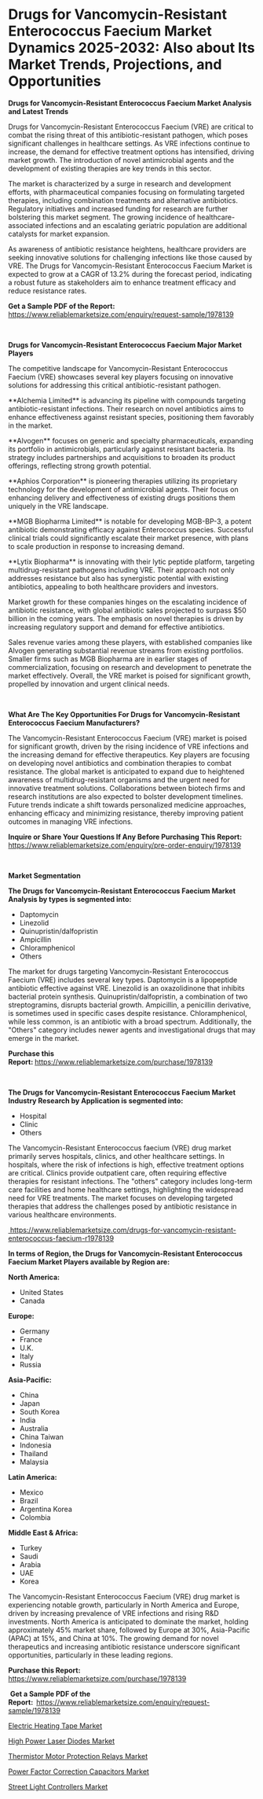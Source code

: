 <p><h1>Drugs for Vancomycin-Resistant Enterococcus Faecium Market Dynamics 2025-2032: Also about Its Market Trends, Projections, and Opportunities</h1></p><p><strong>Drugs for Vancomycin-Resistant Enterococcus Faecium Market Analysis and Latest Trends</strong></p>
<p><p>Drugs for Vancomycin-Resistant Enterococcus Faecium (VRE) are critical to combat the rising threat of this antibiotic-resistant pathogen, which poses significant challenges in healthcare settings. As VRE infections continue to increase, the demand for effective treatment options has intensified, driving market growth. The introduction of novel antimicrobial agents and the development of existing therapies are key trends in this sector.</p><p>The market is characterized by a surge in research and development efforts, with pharmaceutical companies focusing on formulating targeted therapies, including combination treatments and alternative antibiotics. Regulatory initiatives and increased funding for research are further bolstering this market segment. The growing incidence of healthcare-associated infections and an escalating geriatric population are additional catalysts for market expansion.</p><p>As awareness of antibiotic resistance heightens, healthcare providers are seeking innovative solutions for challenging infections like those caused by VRE. The Drugs for Vancomycin-Resistant Enterococcus Faecium Market is expected to grow at a CAGR of 13.2% during the forecast period, indicating a robust future as stakeholders aim to enhance treatment efficacy and reduce resistance rates.</p></p>
<p><strong>Get a Sample PDF of the Report:&nbsp;</strong> <a href="https://www.reliablemarketsize.com/enquiry/request-sample/1978139?utm_campaign=3072&utm_medium=2&utm_source=Github&utm_content=ia&utm_term=09032025&utm_id=drugs-for-vancomycin-resistant-enterococcus-faecium">https://www.reliablemarketsize.com/enquiry/request-sample/1978139</a></p>
<p>&nbsp;</p>
<p><strong>Drugs for Vancomycin-Resistant Enterococcus Faecium Major Market Players</strong></p>
<p><p>The competitive landscape for Vancomycin-Resistant Enterococcus Faecium (VRE) showcases several key players focusing on innovative solutions for addressing this critical antibiotic-resistant pathogen.</p><p>**Alchemia Limited** is advancing its pipeline with compounds targeting antibiotic-resistant infections. Their research on novel antibiotics aims to enhance effectiveness against resistant species, positioning them favorably in the market.</p><p>**Alvogen** focuses on generic and specialty pharmaceuticals, expanding its portfolio in antimicrobials, particularly against resistant bacteria. Its strategy includes partnerships and acquisitions to broaden its product offerings, reflecting strong growth potential.</p><p>**Aphios Corporation** is pioneering therapies utilizing its proprietary technology for the development of antimicrobial agents. Their focus on enhancing delivery and effectiveness of existing drugs positions them uniquely in the VRE landscape.</p><p>**MGB Biopharma Limited** is notable for developing MGB-BP-3, a potent antibiotic demonstrating efficacy against Enterococcus species. Successful clinical trials could significantly escalate their market presence, with plans to scale production in response to increasing demand.</p><p>**Lytix Biopharma** is innovating with their lytic peptide platform, targeting multidrug-resistant pathogens including VRE. Their approach not only addresses resistance but also has synergistic potential with existing antibiotics, appealing to both healthcare providers and investors.</p><p>Market growth for these companies hinges on the escalating incidence of antibiotic resistance, with global antibiotic sales projected to surpass $50 billion in the coming years. The emphasis on novel therapies is driven by increasing regulatory support and demand for effective antibiotics.</p><p>Sales revenue varies among these players, with established companies like Alvogen generating substantial revenue streams from existing portfolios. Smaller firms such as MGB Biopharma are in earlier stages of commercialization, focusing on research and development to penetrate the market effectively. Overall, the VRE market is poised for significant growth, propelled by innovation and urgent clinical needs.</p></p>
<p>&nbsp;</p>
<p><strong>What Are The Key Opportunities For Drugs for Vancomycin-Resistant Enterococcus Faecium Manufacturers?</strong></p>
<p><p>The Vancomycin-Resistant Enterococcus Faecium (VRE) market is poised for significant growth, driven by the rising incidence of VRE infections and the increasing demand for effective therapeutics. Key players are focusing on developing novel antibiotics and combination therapies to combat resistance. The global market is anticipated to expand due to heightened awareness of multidrug-resistant organisms and the urgent need for innovative treatment solutions. Collaborations between biotech firms and research institutions are also expected to bolster development timelines. Future trends indicate a shift towards personalized medicine approaches, enhancing efficacy and minimizing resistance, thereby improving patient outcomes in managing VRE infections.</p></p>
<p><strong>Inquire or Share Your Questions If Any Before Purchasing This Report:</strong> <a href="https://www.reliablemarketsize.com/enquiry/pre-order-enquiry/1978139?utm_campaign=3072&utm_medium=2&utm_source=Github&utm_content=ia&utm_term=09032025&utm_id=drugs-for-vancomycin-resistant-enterococcus-faecium">https://www.reliablemarketsize.com/enquiry/pre-order-enquiry/1978139</a></p>
<p>&nbsp;</p>
<p><strong>Market Segmentation</strong></p>
<p><strong>The Drugs for Vancomycin-Resistant Enterococcus Faecium Market Analysis by types is segmented into:</strong></p>
<p><ul><li>Daptomycin</li><li>Linezolid</li><li>Quinupristin/dalfopristin</li><li>Ampicillin</li><li>Chloramphenicol</li><li>Others</li></ul></p>
<p><p>The market for drugs targeting Vancomycin-Resistant Enterococcus Faecium (VRE) includes several key types. Daptomycin is a lipopeptide antibiotic effective against VRE. Linezolid is an oxazolidinone that inhibits bacterial protein synthesis. Quinupristin/dalfopristin, a combination of two streptogramins, disrupts bacterial growth. Ampicillin, a penicillin derivative, is sometimes used in specific cases despite resistance. Chloramphenicol, while less common, is an antibiotic with a broad spectrum. Additionally, the "Others" category includes newer agents and investigational drugs that may emerge in the market.</p></p>
<p><strong>Purchase this Report:&nbsp;</strong><a href="https://www.reliablemarketsize.com/purchase/1978139?utm_campaign=3072&utm_medium=2&utm_source=Github&utm_content=ia&utm_term=09032025&utm_id=drugs-for-vancomycin-resistant-enterococcus-faecium">https://www.reliablemarketsize.com/purchase/1978139</a></p>
<p>&nbsp;</p>
<p><strong>The Drugs for Vancomycin-Resistant Enterococcus Faecium Market Industry Research by Application is segmented into:</strong></p>
<p><ul><li>Hospital</li><li>Clinic</li><li>Others</li></ul></p>
<p><p>The Vancomycin-Resistant Enterococcus faecium (VRE) drug market primarily serves hospitals, clinics, and other healthcare settings. In hospitals, where the risk of infections is high, effective treatment options are critical. Clinics provide outpatient care, often requiring effective therapies for resistant infections. The "others" category includes long-term care facilities and home healthcare settings, highlighting the widespread need for VRE treatments. The market focuses on developing targeted therapies that address the challenges posed by antibiotic resistance in various healthcare environments.</p></p>
<p><a href="https://www.reliablemarketsize.com/drugs-for-vancomycin-resistant-enterococcus-faecium-r1978139?utm_campaign=3072&utm_medium=2&utm_source=Github&utm_content=ia&utm_term=09032025&utm_id=drugs-for-vancomycin-resistant-enterococcus-faecium">&nbsp;https://www.reliablemarketsize.com/drugs-for-vancomycin-resistant-enterococcus-faecium-r1978139</a></p>
<p><strong>In terms of Region, the Drugs for Vancomycin-Resistant Enterococcus Faecium Market Players available by Region are:</strong></p>
<p>
    <p> <strong> North America: </strong>
        <ul>
            <li>United States</li>
            <li>Canada</li>
        </ul>
        </p> 
    <p> <strong> Europe: </strong>
        <ul>
            <li>Germany</li>
            <li>France</li>
            <li>U.K.</li>
            <li>Italy</li>
            <li>Russia</li>
        </ul>
        </p> 
    <p> <strong> Asia-Pacific: </strong>
        <ul>
            <li>China</li>
            <li>Japan</li>
            <li>South Korea</li>
            <li>India</li>
            <li>Australia</li>
            <li>China Taiwan</li>
            <li>Indonesia</li>
            <li>Thailand</li>
            <li>Malaysia</li>
        </ul>
        </p> 
    <p> <strong> Latin America: </strong>
        <ul>
            <li>Mexico</li>
            <li>Brazil</li>
            <li>Argentina Korea</li>
            <li>Colombia</li>
        </ul>
        </p> 
    <p> <strong> Middle East & Africa: </strong>
        <ul>
            <li>Turkey</li>
            <li>Saudi</li>
            <li>Arabia</li>
            <li>UAE</li>
            <li>Korea</li>
        </ul>
    </p>
    </p>
<p><p>The Vancomycin-Resistant Enterococcus Faecium (VRE) drug market is experiencing notable growth, particularly in North America and Europe, driven by increasing prevalence of VRE infections and rising R&D investments. North America is anticipated to dominate the market, holding approximately 45% market share, followed by Europe at 30%, Asia-Pacific (APAC) at 15%, and China at 10%. The growing demand for novel therapeutics and increasing antibiotic resistance underscore significant opportunities, particularly in these leading regions.</p></p>
<p><strong>Purchase this Report: </strong><a href="https://www.reliablemarketsize.com/purchase/1978139?utm_campaign=3072&utm_medium=2&utm_source=Github&utm_content=ia&utm_term=09032025&utm_id=drugs-for-vancomycin-resistant-enterococcus-faecium">https://www.reliablemarketsize.com/purchase/1978139</a></p>
<p>&nbsp;<strong>Get a Sample PDF of the Report:&nbsp;&nbsp;</strong><a href="https://www.reliablemarketsize.com/enquiry/request-sample/1978139?utm_campaign=3072&utm_medium=2&utm_source=Github&utm_content=ia&utm_term=09032025&utm_id=drugs-for-vancomycin-resistant-enterococcus-faecium">https://www.reliablemarketsize.com/enquiry/request-sample/1978139</a></p>
<p><strong></strong></p>
<p><p><a href="https://www.linkedin.com/pulse/key-trends-opportunities-electric-heating-tape-market-o231c?utm_campaign=3072&utm_medium=2&utm_source=Github&utm_content=ia&utm_term=09032025&utm_id=drugs-for-vancomycin-resistant-enterococcus-faecium">Electric Heating Tape Market</a></p><p><a href="https://www.linkedin.com/pulse/recent-analysis-high-power-laser-diodes-market-highlights-4wt1f?utm_campaign=3072&utm_medium=2&utm_source=Github&utm_content=ia&utm_term=09032025&utm_id=drugs-for-vancomycin-resistant-enterococcus-faecium">High Power Laser Diodes Market</a></p><p><a href="https://www.linkedin.com/pulse/in-depth-thermistor-motor-protection-relays-market-study-btjjf?utm_campaign=3072&utm_medium=2&utm_source=Github&utm_content=ia&utm_term=09032025&utm_id=drugs-for-vancomycin-resistant-enterococcus-faecium">Thermistor Motor Protection Relays Market</a></p><p><a href="https://www.linkedin.com/pulse/power-factor-correction-capacitorsmarket-analysis-forecastinggrowth-t6qfc?utm_campaign=3072&utm_medium=2&utm_source=Github&utm_content=ia&utm_term=09032025&utm_id=drugs-for-vancomycin-resistant-enterococcus-faecium">Power Factor Correction Capacitors Market</a></p><p><a href="https://www.linkedin.com/pulse/future-market-trends-street-light-controllers-forecasting-vyvbf?utm_campaign=3072&utm_medium=2&utm_source=Github&utm_content=ia&utm_term=09032025&utm_id=drugs-for-vancomycin-resistant-enterococcus-faecium">Street Light Controllers Market</a></p></p>